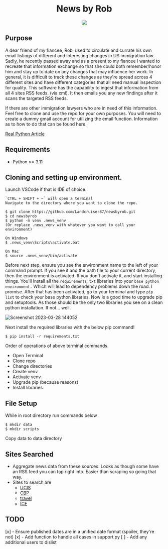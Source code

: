 <h1 align="center">
  <b>News by Rob</b><br>
</h1>

<p align="center">
      <a href="https://www.python.org/">
        <img src="https://img.shields.io/badge/Python->3.11-blue" /></a>    
</p>

## Purpose
A dear friend of my fiancee, Rob, used to circulate and currate his own email
listings of different and interesting changes in US immigration law. Sadly, he recently passed away and as a present to my fiancee I wanted to recreate that information exchange so that she could both remember/honor him and stay up to date on any changes that may influence her work.  In general, it is difficult to track these changes as they're spread across 4 different sites and have different categories that all need manual inspection for quality. This software has the capability to ingest that information from all 4 sites RSS feeds.  (via xml).  It then emails you any new findings after it scans the targeted RSS feeds.  

If there are other immigration lawyers who are in need of this information.  Feel free to clone and use the repo for your own purposes.  You will need to create a dummy gmail account for utilizing the email function.  Information as to how to do that can be found here.  

[Real Python Article](https://realpython.com/python-send-email/)


## Requirements
- Python >= 3.11

## Cloning and setting up environment.
Launch VSCode if that is IDE of choice.

```
`CTRL + SHIFT + ~` will open a terminal
Navigate to the directory where you want to clone the repo. 

$ git clone https://github.com/Landcruiser87/newsbyrob.git
$ cd newsbyrob
$ python -m venv .news_venv
(Or replace .news_venv with whatever you want to call your environment)	

On Windows
$ .news_venv\Scripts\activate.bat

On Mac
$ source .news_venv/bin/activate
```

Before next step, ensure you see the environment name to the left of your
command prompt.  If you see it and the path file to your current directory, then
the environment is activated.   If you don't activate it, and start installing
things.  You'll install all the `requirements.txt` libraries into your `base
python environment.` Which will lead to dependency problems down the road.  I
promise. After that has been activated, go to your terminal and type `pip list`
to check your base python libraries.  Now is a good time to upgrade pip and
setuptools. As those should be the only two libraries you see on a clean python
installation.  If not...  well.

![Screenshot 2023-03-28 144052](https://user-images.githubusercontent.com/16505709/228358535-3364e0ea-b273-40b8-ab59-4dddf2f92ee2.png)


Next install the required libraries with the below pip command!

```
$ pip install -r requirements.txt
```

Order of operations of above terminal commands. 
- Open Terminal
- Clone repo
- Change directories
- Create venv
- Activate venv
- Upgrade pip (because reasons)
- Install libraries

## File Setup
While in root directory run commands below
```
$ mkdir data
$ mkdir scripts
```

Copy data to data directory

## Sites Searched

- Aggregate news data from these sources.  Looks as though some have an RSS feed you can tap right into.  Easier than scraping so going that way.
- Sites to search are
  - [UCIS](https://www.uscis.gov/news/rss-feed/59144)
  - [CBP](https://www.cbp.gov/rss)
  - [travel](https://travel.state.gov/_res/rss/TAsTWs.xml#.html)
  - [ICE](https://www.ice.gov/rss)

## TODO
  [x] - Ensure published dates are in a unified date format (spoiler, they're not)
  [x] - Add function to handle all cases in support.py
  [ ] - Add any additional users to dislist

